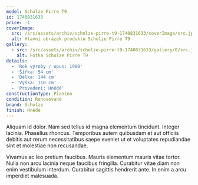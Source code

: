 ```yaml
---
model: Scholze Pirre T9
id: 1740831633
price: -1
coverImage:
  src: /src/assets/archiv/scholze-pirre-t9-1740831633/coverImage/src.jpg
  alt: Hlavní obrázek produktu Scholze Pirre T9
gallery:
  - src: /src/assets/archiv/scholze-pirre-t9-1740831633/gallery/0/src.jpg
    alt: Fotka Scholze Pirre T9
details:
  - 'Rok výroby / opus: 1968'
  - 'Šířka: 54 cm'
  - 'Délka: 144 cm'
  - 'Výška: 110 cm'
  - 'Provedení: Hnědé'
constructionType: Pianino
condition: Renovované
brand: Scholze
finish: Hnědé
---
```

Aliquam id dolor. Nam sed tellus id magna elementum tincidunt. Integer lacinia. Phasellus rhoncus. Temporibus autem quibusdam et aut officiis debitis aut rerum necessitatibus saepe eveniet ut et voluptates repudiandae sint et molestiae non recusandae.

Vivamus ac leo pretium faucibus. Mauris elementum mauris vitae tortor. Nulla non arcu lacinia neque faucibus fringilla. Curabitur vitae diam non enim vestibulum interdum. Curabitur sagittis hendrerit ante. In enim a arcu imperdiet malesuada.
